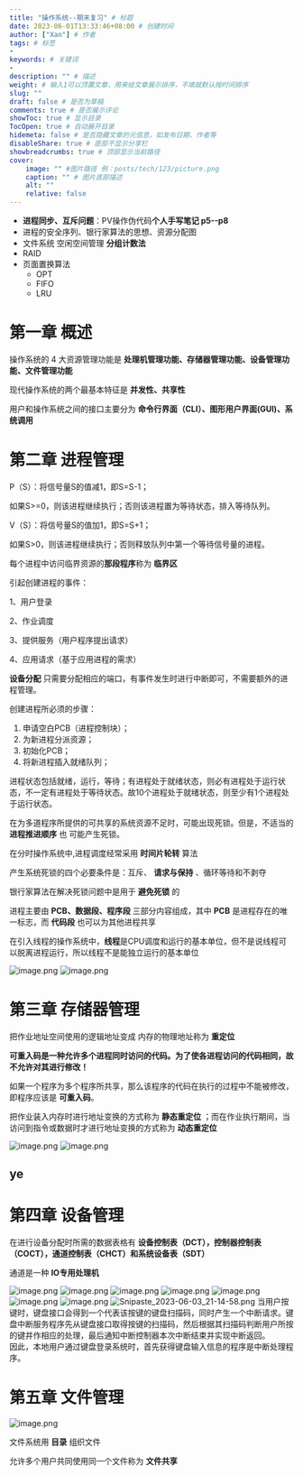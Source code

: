 ```yaml
---
title: "操作系统--期末复习" # 标题
date: 2023-06-01T13:33:46+08:00 # 创建时间
author: ["Xan"] # 作者
tags: # 标签
-
keywords: # 关键词
- 
description: "" # 描述
weight: # 输入1可以顶置文章，用来给文章展示排序，不填就默认按时间排序
slug: ""
draft: false # 是否为草稿
comments: true # 是否展示评论
showToc: true # 显示目录
TocOpen: true # 自动展开目录
hidemeta: false # 是否隐藏文章的元信息，如发布日期、作者等
disableShare: true # 底部不显示分享栏
showbreadcrumbs: true # 顶部显示当前路径
cover:
    image: "" #图片路径 例：posts/tech/123/picture.png
    caption: "" # 图片底部描述
    alt: ""
    relative: false
---
```


- **进程同步、互斥问题**：PV操作伪代码**个人手写笔记 p5--p8**
- 进程的安全序列、银行家算法的思想、资源分配图
- 文件系统 空闲空间管理 **分组计数法**
- RAID
- 页面置换算法
	- OPT
	- FIFO
	- LRU

# 第一章 概述
操作系统的 4 大资源管理功能是 **处理机管理功能、存储器管理功能、设备管理功能、文件管理功能**

现代操作系统的两个最基本特征是 **并发性、共享性**

用户和操作系统之间的接口主要分为 **命令行界面（CLI）、图形用户界面(GUI)、系统调用**

# 第二章 进程管理
P（S）：将信号量S的值减1，即S=S-1；

如果S>=0，则该进程继续执行；否则该进程置为等待状态，排入等待队列。

V（S）：将信号量S的值加1，即S=S+1；

如果S>0，则该进程继续执行；否则释放队列中第一个等待信号量的进程。

每个进程中访问临界资源的**那段程序**称为 **临界区**

引起创建进程的事件：

1、用户登录

2、作业调度

3、提供服务（用户程序提出请求）

4、应用请求（基于应用进程的需求）

**设备分配** 只需要分配相应的端口，有事件发生时进行中断即可，不需要额外的进程管理。

创建进程所必须的步骤：
1. 申请空白PCB（进程控制块）；
2. 为新进程分派资源；
3. 初始化PCB；
4. 将新进程插入就绪队列；

进程状态包括就绪，运行，等待；有进程处于就绪状态，则必有进程处于运行状态，不一定有进程处于等待状态。故10个进程处于就绪状态，则至少有1个进程处于运行状态。
 
在为多道程序所提供的可共享的系统资源不足时，可能出现死锁。但是，不适当的 **进程推进顺序** 也 可能产生死锁。

在分时操作系统中,进程调度经常采用 **时间片轮转** 算法

产生系统死锁的四个必要条件是：互斥、 **请求与保持**  、循环等待和不剥夺

银行家算法在解决死锁问题中是用于 **避免死锁** 的

进程主要由 **PCB、数据段、程序段** 三部分内容组成，其中 **PCB** 是进程存在的唯一标志，而 **代码段** 也可以为其他进程共享

在引入线程的操作系统中，**线程**是CPU调度和运行的基本单位，但不是说线程可以脱离进程运行，所以线程不是能独立运行的基本单位

![image.png](https://bu.dusays.com/2023/06/01/647848f467641.png)
![image.png](https://bu.dusays.com/2023/06/02/6479504360737.png)


# 第三章 存储器管理
把作业地址空间使用的逻辑地址变成 内存的物理地址称为 **重定位**

**可重入码是一种允许多个进程同时访问的代码。为了使各进程访问的代码相同，故不允许对其进行修改！**

如果一个程序为多个程序所共享，那么该程序的代码在执行的过程中不能被修改，即程序应该是 **可重入码**。

把作业装入内存时进行地址变换的方式称为 **静态重定位**  ；而在作业执行期间，当访问到指令或数据时才进行地址变换的方式称为 **动态重定位**

![image.png](https://bu.dusays.com/2023/06/01/647855103de8d.png)
![image.png](https://bu.dusays.com/2023/06/03/647b3102d2951.png)
## ye
# 第四章 设备管理
在进行设备分配时所需的数据表格有 **设备控制表（DCT），控制器控制表（COCT），通道控制表（CHCT）和系统设备表（SDT）**

通道是一种 **IO专用处理机**

![image.png](https://bu.dusays.com/2023/06/03/647b1b4f04347.png)
![image.png](https://bu.dusays.com/2023/06/03/647b1acad5f4b.png)
![image.png](https://bu.dusays.com/2023/06/01/64785a5fd41fd.png)
![image.png](https://bu.dusays.com/2023/06/01/64785af95b6fe.png)
![image.png](https://bu.dusays.com/2023/06/03/647b1b8c01006.png)
![image.png](https://bu.dusays.com/2023/06/03/647b1bc18e55d.png)
![image.png](https://bu.dusays.com/2023/06/03/647b41de0413c.png)
![Snipaste_2023-06-03_21-14-58.png](https://bu.dusays.com/2023/06/03/647b42d048491.png)
当用户按键时，键盘接口会得到一个代表该按键的键盘扫描码，同时产生一个中断请求。键盘中断服务程序先从键盘接口取得按键的扫描码，然后根据其扫描码判断用户所按的键并作相应的处理，最后通知中断控制器本次中断结束并实现中断返回。  
因此，本地用户通过键盘登录系统时，首先获得键盘输入信息的程序是中断处理程序。
# 第五章 文件管理
![image.png](https://bu.dusays.com/2023/06/01/64785d387d47b.png)

文件系统用 **目录** 组织文件

允许多个用户共同使用同一个文件称为 **文件共享**